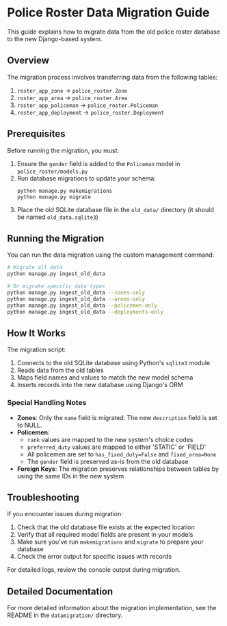 # Police Roster Data Migration Guide

This guide explains how to migrate data from the old police roster database to the new Django-based system.

## Overview

The migration process involves transferring data from the following tables:

1. `roster_app_zone` → `police_roster.Zone`
2. `roster_app_area` → `police_roster.Area`
3. `roster_app_policeman` → `police_roster.Policeman`
4. `roster_app_deployment` → `police_roster.Deployment`

## Prerequisites

Before running the migration, you must:

1. Ensure the `gender` field is added to the `Policeman` model in `police_roster/models.py`
2. Run database migrations to update your schema:
   ```
   python manage.py makemigrations
   python manage.py migrate
   ```
3. Place the old SQLite database file in the `old_data/` directory (it should be named `old_data.sqlite3`)

## Running the Migration

You can run the data migration using the custom management command:

```bash
# Migrate all data
python manage.py ingest_old_data

# Or migrate specific data types
python manage.py ingest_old_data --zones-only
python manage.py ingest_old_data --areas-only
python manage.py ingest_old_data --policemen-only
python manage.py ingest_old_data --deployments-only
```

## How It Works

The migration script:

1. Connects to the old SQLite database using Python's `sqlite3` module
2. Reads data from the old tables
3. Maps field names and values to match the new model schema
4. Inserts records into the new database using Django's ORM

### Special Handling Notes

- **Zones**: Only the `name` field is migrated. The new `description` field is set to NULL.
- **Policemen**:
  - `rank` values are mapped to the new system's choice codes
  - `preferred_duty` values are mapped to either 'STATIC' or 'FIELD'
  - All policemen are set to `has_fixed_duty=False` and `fixed_area=None`
  - The `gender` field is preserved as-is from the old database
- **Foreign Keys**: The migration preserves relationships between tables by using the same IDs in the new system

## Troubleshooting

If you encounter issues during migration:

1. Check that the old database file exists at the expected location
2. Verify that all required model fields are present in your models
3. Make sure you've run `makemigrations` and `migrate` to prepare your database
4. Check the error output for specific issues with records

For detailed logs, review the console output during migration.

## Detailed Documentation

For more detailed information about the migration implementation, see the README in the `datamigration/` directory.
